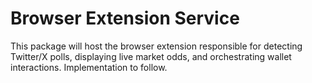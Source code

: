 # Browser Extension Service

This package will host the browser extension responsible for detecting Twitter/X polls, displaying live market odds, and orchestrating wallet interactions. Implementation to follow.
